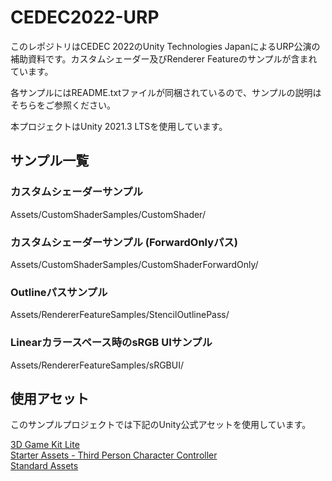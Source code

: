 # CEDEC2022-URP
このレポジトリはCEDEC 2022のUnity Technologies JapanによるURP公演の補助資料です。カスタムシェーダー及びRenderer Featureのサンプルが含まれています。

各サンプルにはREADME.txtファイルが同梱されているので、サンプルの説明はそちらをご参照ください。

本プロジェクトはUnity 2021.3 LTSを使用しています。

## サンプル一覧

### カスタムシェーダーサンプル
Assets/CustomShaderSamples/CustomShader/

### カスタムシェーダーサンプル (ForwardOnlyパス)
Assets/CustomShaderSamples/CustomShaderForwardOnly/

### Outlineパスサンプル
Assets/RendererFeatureSamples/StencilOutlinePass/

### Linearカラースペース時のsRGB UIサンプル
Assets/RendererFeatureSamples/sRGBUI/

## 使用アセット

このサンプルプロジェクトでは下記のUnity公式アセットを使用しています。

[3D Game Kit Lite](https://assetstore.unity.com/packages/templates/tutorials/3d-game-kit-lite-135162)  
[Starter Assets - Third Person Character Controller](https://assetstore.unity.com/packages/essentials/starter-assets-third-person-character-controller-196526)  
[Standard Assets](https://assetstore.unity.com/packages/essentials/asset-packs/standard-assets-for-unity-2018-4-32351)
